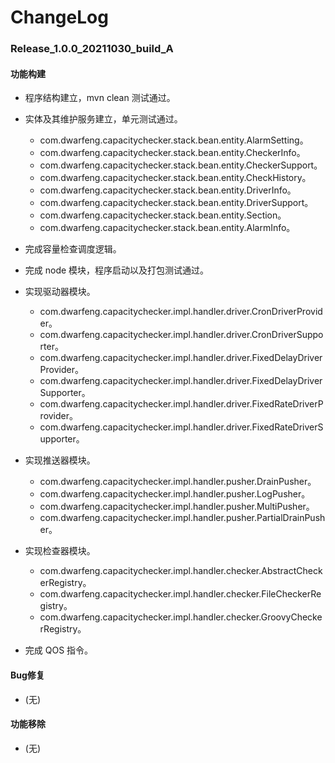 # ChangeLog

### Release_1.0.0_20211030_build_A

#### 功能构建

- 程序结构建立，mvn clean 测试通过。

- 实体及其维护服务建立，单元测试通过。
  - com.dwarfeng.capacitychecker.stack.bean.entity.AlarmSetting。
  - com.dwarfeng.capacitychecker.stack.bean.entity.CheckerInfo。
  - com.dwarfeng.capacitychecker.stack.bean.entity.CheckerSupport。
  - com.dwarfeng.capacitychecker.stack.bean.entity.CheckHistory。
  - com.dwarfeng.capacitychecker.stack.bean.entity.DriverInfo。
  - com.dwarfeng.capacitychecker.stack.bean.entity.DriverSupport。
  - com.dwarfeng.capacitychecker.stack.bean.entity.Section。
  - com.dwarfeng.capacitychecker.stack.bean.entity.AlarmInfo。

- 完成容量检查调度逻辑。

- 完成 node 模块，程序启动以及打包测试通过。

- 实现驱动器模块。
  - com.dwarfeng.capacitychecker.impl.handler.driver.CronDriverProvider。
  - com.dwarfeng.capacitychecker.impl.handler.driver.CronDriverSupporter。
  - com.dwarfeng.capacitychecker.impl.handler.driver.FixedDelayDriverProvider。
  - com.dwarfeng.capacitychecker.impl.handler.driver.FixedDelayDriverSupporter。
  - com.dwarfeng.capacitychecker.impl.handler.driver.FixedRateDriverProvider。
  - com.dwarfeng.capacitychecker.impl.handler.driver.FixedRateDriverSupporter。

- 实现推送器模块。
  - com.dwarfeng.capacitychecker.impl.handler.pusher.DrainPusher。
  - com.dwarfeng.capacitychecker.impl.handler.pusher.LogPusher。
  - com.dwarfeng.capacitychecker.impl.handler.pusher.MultiPusher。
  - com.dwarfeng.capacitychecker.impl.handler.pusher.PartialDrainPusher。

- 实现检查器模块。
  - com.dwarfeng.capacitychecker.impl.handler.checker.AbstractCheckerRegistry。
  - com.dwarfeng.capacitychecker.impl.handler.checker.FileCheckerRegistry。
  - com.dwarfeng.capacitychecker.impl.handler.checker.GroovyCheckerRegistry。

- 完成 QOS 指令。

#### Bug修复

- (无)

#### 功能移除

- (无)
